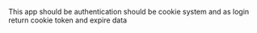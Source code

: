 This app should be authentication should be cookie system and as  login return cookie token and expire data

